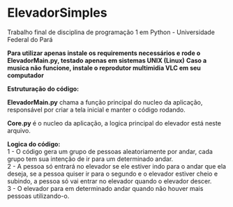 # ElevadorSimples
Trabalho final de disciplina de programação 1 em Python - Universidade Federal do Pará

**Para utilizar apenas instale os requirements necessários e rode o ElevadorMain.py, testado apenas em sistemas UNIX (Linux)**
**Caso a musica não funcione, instale o reprodutor multimidia VLC em seu computador**

**Estruturação do código:**

**ElevadorMain.py** chama a função principal do nucleo da aplicação, responsável por criar a tela inicial e manter o código rodando.

**Core.py** é o nucleo da aplicação, a logica principal do elevador está neste arquivo.

**Logica do código:** \
1 - O código gera um grupo de pessoas aleatoriamente por andar, cada grupo tem sua intenção de ir para um determinado andar.\
2 - A pessoa só entrará no elevador se ele estiver indo para o andar que ela deseja, se a pessoa quiser ir para o segundo e o elevador estiver cheio e subindo, a pessoa só vai entrar no elevador quando o elevador descer.\
3 - O elevador para em determinado andar quando não houver mais pessoas utilizando-o.
